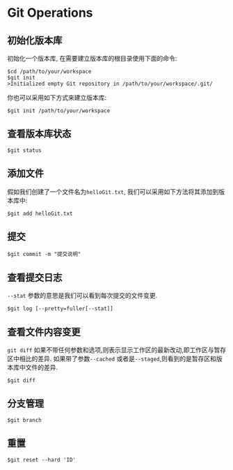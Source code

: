 # Git Operations

## 初始化版本库

初始化一个版本库, 在需要建立版本库的根目录使用下面的命令:
```git
$cd /path/to/your/workspace
$git init
>Initialized empty Git repository in /path/to/your/workspace/.git/
```

你也可以采用如下方式来建立版本库:

```git
$git init /path/to/your/workspace 
```

## 查看版本库状态

```git
$git status
```

## 添加文件

假如我们创建了一个文件名为`helloGit.txt`,
我们可以采用如下方法将其添加到版本库中:
```git
$git add helloGit.txt
```

## 提交

```git
$git commit -m "提交说明"
```

## 查看提交日志

`--stat` 参数的意思是我们可以看到每次提交的文件变更.
```git
$git log [--pretty=fuller[--stat]]
```

## 查看文件内容变更

`git diff`
如果不带任何参数和选项,则表示显示工作区的最新改动,即工作区与暂存区中相比的差异.
如果带了参数`--cached` 或者是`--staged`,则看到的是暂存区和版本库中文件的差异.
```git
$git diff
```

## 分支管理

```git
$git branch
```

## 重置

```git
$git reset --hard 'ID'
```
